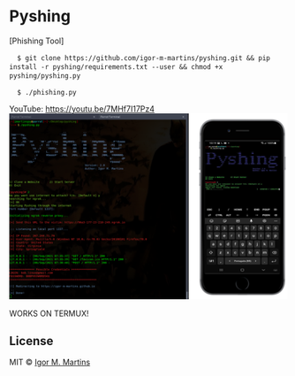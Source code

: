 # Pyshing
[Phishing Tool]

```
  $ git clone https://github.com/igor-m-martins/pyshing.git && pip install -r pyshing/requirements.txt --user && chmod +x pyshing/pyshing.py
```
```
  $ ./phishing.py
```
YouTube: https://youtu.be/7MHf7I17Pz4
 ![](img/pyshing.png)
 
 WORKS ON TERMUX!

## License

MIT © [Igor M. Martins](https://igor-m-martins.github.io)<br/>
